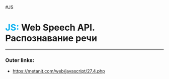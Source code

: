 #JS
# <font color="#00b0f0">JS:</font> Web Speech API. Распознавание речи
---
### Outer links:
- https://metanit.com/web/javascript/27.4.php